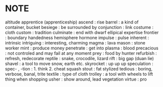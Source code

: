 # NOTE
altitude
apprentice (apprenticeship)
ascend : rise
barrel : a kind of container, bucket
besiege : be surrounded by
conjunction : link
costume : cloth
custom : tradition
culminate : end with
dwarf
ellipical
expertise
frontier : boundary
handedness
hemisphere
hormone
impulse : pulse
inherent : intrinsic
intriguing : interesting, charming
magma : lava
mason : stone worker
mint : produce money
penetrate : get into
plasma : blood
precacious : not controled and may fail at any moment
prey : food by hunter
refurbish : refresh, redecorate
reptile : snake, crocodile, lizard
rift : big gap (duan lie)
shavel : a tool to move snow, earth etc.
skyrocket : up up up
speculation : spec- , -tion : 1. think 2. cheat
squash
stout : fat
stylized
tedious : boring, verbose, banal, trite
textile : type of cloth
trolley : a tool with wheels to lift thing when shopping
usher : show around, lead
vegetation
virtue : pro
